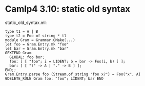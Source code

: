 Camlp4 3.10: static old syntax
==============================

static\_old\_syntax.ml:

    type t1 = A | B
    type t2 = Foo of string * t1
    module Gram = Grammar.GMake(...)
    let foo = Gram.Entry.mk "foo"
    let bar = Gram.Entry.mk "bar"
    GEXTEND Gram
      GLOBAL: foo bor;
      foo: [ [ "foo"; i = LIDENT; b = bar -> Foo(i, b) ] ];
      bar: [ [ "?" -> A | "." -> B ] ];
    END;;
    Gram.Entry.parse foo (Stream.of_string "foo x?") = Foo("x", A)
    GDELETE_RULE Gram foo: "foo"; LIDENT; bar END
